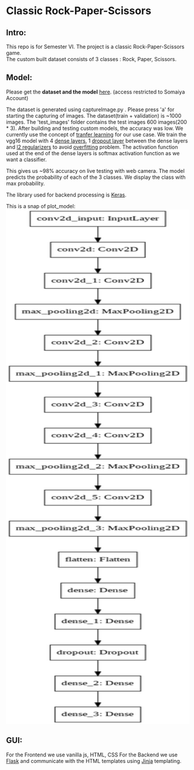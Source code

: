 # Classic Rock-Paper-Scissors

## Intro:
This repo is for Semester VI. The project is a classic Rock-Paper-Scissors game.<br>
The custom built dataset consists of 3 classes : Rock, Paper, Scissors.


## Model:
Please get the **dataset and the model** <a href = "https://drive.google.com/drive/folders/1UKfwxUPQPuvKVmwNQjX9cjEMJ5L1j_Z7?usp=sharing">here</a>. (access restricted to Somaiya Account)

The dataset is generated using captureImage.py . Please press 'a' for starting the capturing of images.
The dataset(train + validation) is ~1000 images. The 'test_images' folder contains the test images 600 images(200 * 3).
After building and testing custom models, the accuracy was low. We currently use the concept of <a href = "https://thebinarynotes.com/transfer-learning-keras-vgg16/">tranfer learning</a> for our use case. We train the vgg16 model with 4 <a href = "https://keras.io/api/layers/core_layers/dense/">dense layers</a>, 1 <a href = "https://keras.io/api/layers/regularization_layers/dropout/">dropout layer</a> between the dense layers and <a href = "https://developers.google.com/machine-learning/crash-course/regularization-for-simplicity/l2-regularization">l2 regularizers</a> to avoid <a href = "https://www.coursera.org/lecture/machine-learning/the-problem-of-overfitting-ACpTQ">overfitting</a> problem. The activation function used at the end of the dense layers is softmax activation function as we want a classifier.

This gives us ~98% accuracy on live testing with web camera.
The model predicts the probability of each of the 3 classes. We display the class with max probability.

The library used for backend processing is <a href = "https://keras.io/getting_started/">Keras</a>.

This is a snap of plot_model:
<img src = "download.png" alt="plot_model" width="500" height="1400">

## GUI:
For the Frontend we use vanilla js, HTML, CSS
For the Backend we use <a href = "https://flask.palletsprojects.com/en/1.1.x/">Flask</a> and communicate with the HTML templates using <a href="http://jinja.pocoo.org/docs"> Jinja</a> templating.
